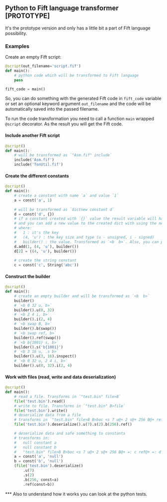 ## Python to Fift language transformer [PROTOTYPE]

It's the prototype version and only has a little bit a part of Fift language 
possibility.

### Examples

Create an empty Fift script:
```python
@script(out_filename='script.fif')
def main():
    # python code which will be transformed to Fift language
    pass

fift_code = main()
```
So, you can do something with the generated Fift code in `fift_code` variable or 
set an optional keyword argument `out_filename` and the code will be automatically
saved into the passed filename.

To run the code transformation you need to call a function `main` wrapped `@script` 
decorator. As the result you will get the Fift code.

#### Include another Fift script

```python
@script()
def main():
    # will be transformed as `"Asm.fif" include`
    include('Asm.fif')
    include('TonUtil.fif')
```

#### Create the different constants

```python
@script()
def main():
    # create a constant with name `a` and value `1`
    a = const('a', 1)
    
    # will be transformed as `dictnew constant d`
    d = const('d', {})
    # if a constant created with `{}` value the result variable will have `Dict` interface
    # and you can add a new value to the created dict with using the next ways
    # where:
    #   1 : it's the key
    #   (4, 'u') : the key size and type (u - unsigned, i - signed)
    #   builder() : the value. Transformed as `<b  b>`. Also, you can pass another entity as value.
    d.add(1, (4, 'u'), builder())
    d[2] = ((4, 'u'), builder())
    
    # create the string constant
    c = const('c', String('abc'))
```

#### Construct the builder

```python
@script()
def main():
    # create an empty builder and will be transformed as `<b  b>`
    builder()
    # `<b 0 32 u, b>`
    builder().u(0, 32)
    # `<b 2 4 i, b>`
    builder().i(2, 4)
    # `<b swap B, b>`
    builder().b(swap())
    # `<b swap ref, b>`
    builder().ref(swap())
    # `<b b{1001} s, b>`
    builder().s('b{1001}')
    # `<b 3 16 u, .s b>`
    builder().u(3, 16).inspect()
    # `<b 0 32 u, 2 4 i, b>`
    builder().u(0, 32).i(2, 4)
```

#### Work with files (read, write and data deserialization)

```python
@script()
def main():
    # read a file. Transforms in `"test.bin" file>B`
    file('test.bin').read()
    # write to file. Transforms in `"test.bin" B>file`
    file('test.bin').write()
    # deserialize data from a file
    # transforms in `"test.bin" file>B B>boc <s 7 u@+ 2 s@+ 256 B@+ ref@+`
    file('test.bin').deserialize().u(7).s(2).b(256).ref()

    # deserialize data and safe something to constants
    # transforms in:
    #   null constant a
    #   null constant b
    #   "test.bin" file>B B>boc <s 7 u@+ 2 s@+ 256 B@+ =: c ref@+ =: d
    a = const('a', 'null')
    b = const('b', 'null')
    (file('test.bin').deserialize()
        .u(7)
        .s(2)
        .b(256, const=a)
        .ref(const=b))
```

*** Also to understand how it works you can look at the python tests.